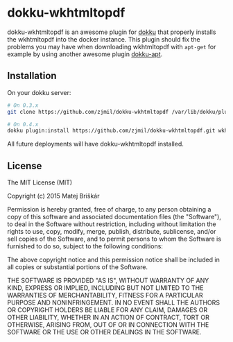 # dokku-wkhtmltopdf

dokku-wkhtmltopdf is an awesome plugin for [dokku][dokku] that properly installs the wkhtmltopdf into the docker instance.
This plugin should fix the problems you may have when downloading wkhtmltopdf with ```apt-get``` for example by using another awesome plugin [dokku-apt][dokku-apt].

## Installation

On your dokku server:
```sh
# On 0.3.x
git clone https://github.com/zjmil/dokku-wkhtmltopdf /var/lib/dokku/plugins/dokku-wkhtmltopdf

# On 0.4.x
dokku plugin:install https://github.com/zjmil/dokku-wkhtmltopdf.git wkhtmltopdf
```

All future deployments will have dokku-wkhtmltopdf installed.

## License

The MIT License (MIT)

Copyright (c) 2015 Matej Briškár

Permission is hereby granted, free of charge, to any person obtaining a copy
of this software and associated documentation files (the "Software"), to deal
in the Software without restriction, including without limitation the rights
to use, copy, modify, merge, publish, distribute, sublicense, and/or sell
copies of the Software, and to permit persons to whom the Software is
furnished to do so, subject to the following conditions:

The above copyright notice and this permission notice shall be included in
all copies or substantial portions of the Software.

THE SOFTWARE IS PROVIDED "AS IS", WITHOUT WARRANTY OF ANY KIND, EXPRESS OR
IMPLIED, INCLUDING BUT NOT LIMITED TO THE WARRANTIES OF MERCHANTABILITY,
FITNESS FOR A PARTICULAR PURPOSE AND NONINFRINGEMENT. IN NO EVENT SHALL THE
AUTHORS OR COPYRIGHT HOLDERS BE LIABLE FOR ANY CLAIM, DAMAGES OR OTHER
LIABILITY, WHETHER IN AN ACTION OF CONTRACT, TORT OR OTHERWISE, ARISING FROM,
OUT OF OR IN CONNECTION WITH THE SOFTWARE OR THE USE OR OTHER DEALINGS IN THE
SOFTWARE.

[dokku]: https://github.com/progrium/dokku
[dokku-apt]: https://github.com/F4-Group/dokku-apt
